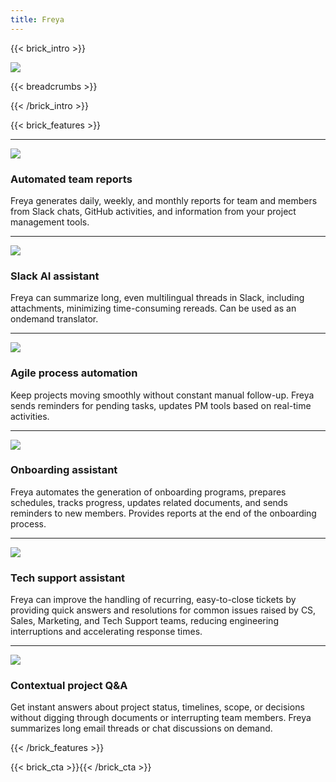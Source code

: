 ```yaml
---
title: Freya
---
```


{{< brick_intro >}}

![](/uploads/freya-logo-03-transparent.png)

{{< breadcrumbs >}}

{{< /brick_intro >}}

{{< brick_features >}}

---

![](/img/icons/material-symbols/200/rounded/performance_max.svg)
### Automated team reports

Freya generates daily, weekly, and monthly reports for team and members from Slack chats, GitHub activities, and information from your project management tools.

---

![](/img/icons/material-symbols/200/rounded/auto_fix.svg)
### Slack AI assistant

Freya can summarize long, even multilingual threads in Slack, including attachments, minimizing time-consuming rereads. Can be used as an ondemand translator.

---

![](/img/icons/material-symbols/200/rounded/timer.svg)
### Agile process automation

Keep projects moving smoothly without constant manual follow-up. Freya sends reminders for pending tasks, updates PM tools based on real-time activities.

---

![](/img/icons/material-symbols/200/rounded/design_services.svg)
### Onboarding assistant

Freya automates the generation of onboarding programs, prepares schedules, tracks progress, updates related documents, and sends reminders to new members. Provides reports at the end of the onboarding process.

---

![](/img/icons/material-symbols/200/rounded/auto_awesome_mosaic.svg)
### Tech support assistant

Freya can improve the handling of recurring, easy-to-close tickets by providing quick answers and resolutions for common issues raised by CS, Sales, Marketing, and Tech Support teams, reducing engineering interruptions and accelerating response times.

---

![](/img/icons/material-symbols/200/rounded/devices.svg)
### Contextual project Q&A

Get instant answers about project status, timelines, scope, or decisions without digging through documents or interrupting team members. Freya summarizes long email threads or chat discussions on demand.

{{< /brick_features >}}

{{< brick_cta >}}{{< /brick_cta >}}
